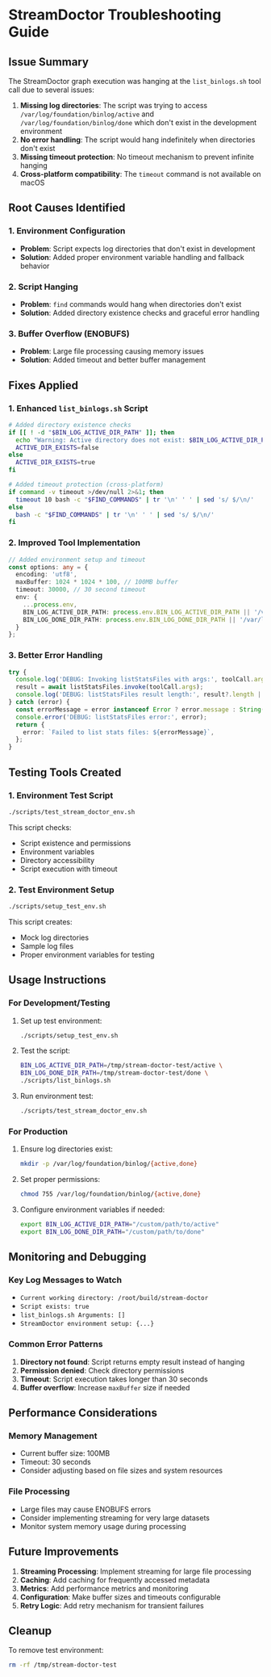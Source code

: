 # StreamDoctor Troubleshooting Guide

## Issue Summary
The StreamDoctor graph execution was hanging at the `list_binlogs.sh` tool call due to several issues:

1. **Missing log directories**: The script was trying to access `/var/log/foundation/binlog/active` and `/var/log/foundation/binlog/done` which don't exist in the development environment
2. **No error handling**: The script would hang indefinitely when directories don't exist
3. **Missing timeout protection**: No timeout mechanism to prevent infinite hanging
4. **Cross-platform compatibility**: The `timeout` command is not available on macOS

## Root Causes Identified

### 1. Environment Configuration
- **Problem**: Script expects log directories that don't exist in development
- **Solution**: Added proper environment variable handling and fallback behavior

### 2. Script Hanging
- **Problem**: `find` commands would hang when directories don't exist
- **Solution**: Added directory existence checks and graceful error handling

### 3. Buffer Overflow (ENOBUFS)
- **Problem**: Large file processing causing memory issues
- **Solution**: Added timeout and better buffer management

## Fixes Applied

### 1. Enhanced `list_binlogs.sh` Script
```bash
# Added directory existence checks
if [[ ! -d "$BIN_LOG_ACTIVE_DIR_PATH" ]]; then
  echo "Warning: Active directory does not exist: $BIN_LOG_ACTIVE_DIR_PATH" >&2
  ACTIVE_DIR_EXISTS=false
else
  ACTIVE_DIR_EXISTS=true
fi

# Added timeout protection (cross-platform)
if command -v timeout >/dev/null 2>&1; then
  timeout 10 bash -c "$FIND_COMMANDS" | tr '\n' ' ' | sed 's/ $/\n/'
else
  bash -c "$FIND_COMMANDS" | tr '\n' ' ' | sed 's/ $/\n/'
fi
```

### 2. Improved Tool Implementation
```typescript
// Added environment setup and timeout
const options: any = { 
  encoding: 'utf8',
  maxBuffer: 1024 * 1024 * 100, // 100MB buffer
  timeout: 30000, // 30 second timeout
  env: {
    ...process.env,
    BIN_LOG_ACTIVE_DIR_PATH: process.env.BIN_LOG_ACTIVE_DIR_PATH || '/var/log/foundation/binlog/active',
    BIN_LOG_DONE_DIR_PATH: process.env.BIN_LOG_DONE_DIR_PATH || '/var/log/foundation/binlog/done'
  }
};
```

### 3. Better Error Handling
```typescript
try {
  console.log('DEBUG: Invoking listStatsFiles with args:', toolCall.args);
  result = await listStatsFiles.invoke(toolCall.args);
  console.log('DEBUG: listStatsFiles result length:', result?.length || 0);
} catch (error) {
  const errorMessage = error instanceof Error ? error.message : String(error);
  console.error('DEBUG: listStatsFiles error:', error);
  return {
    error: `Failed to list stats files: ${errorMessage}`,
  };
}
```

## Testing Tools Created

### 1. Environment Test Script
```bash
./scripts/test_stream_doctor_env.sh
```
This script checks:
- Script existence and permissions
- Environment variables
- Directory accessibility
- Script execution with timeout

### 2. Test Environment Setup
```bash
./scripts/setup_test_env.sh
```
This script creates:
- Mock log directories
- Sample log files
- Proper environment variables for testing

## Usage Instructions

### For Development/Testing
1. Set up test environment:
   ```bash
   ./scripts/setup_test_env.sh
   ```

2. Test the script:
   ```bash
   BIN_LOG_ACTIVE_DIR_PATH=/tmp/stream-doctor-test/active \
   BIN_LOG_DONE_DIR_PATH=/tmp/stream-doctor-test/done \
   ./scripts/list_binlogs.sh
   ```

3. Run environment test:
   ```bash
   ./scripts/test_stream_doctor_env.sh
   ```

### For Production
1. Ensure log directories exist:
   ```bash
   mkdir -p /var/log/foundation/binlog/{active,done}
   ```

2. Set proper permissions:
   ```bash
   chmod 755 /var/log/foundation/binlog/{active,done}
   ```

3. Configure environment variables if needed:
   ```bash
   export BIN_LOG_ACTIVE_DIR_PATH="/custom/path/to/active"
   export BIN_LOG_DONE_DIR_PATH="/custom/path/to/done"
   ```

## Monitoring and Debugging

### Key Log Messages to Watch
- `Current working directory: /root/build/stream-doctor`
- `Script exists: true`
- `list_binlogs.sh Arguments: []`
- `StreamDoctor environment setup: {...}`

### Common Error Patterns
1. **Directory not found**: Script returns empty result instead of hanging
2. **Permission denied**: Check directory permissions
3. **Timeout**: Script execution takes longer than 30 seconds
4. **Buffer overflow**: Increase `maxBuffer` size if needed

## Performance Considerations

### Memory Management
- Current buffer size: 100MB
- Timeout: 30 seconds
- Consider adjusting based on file sizes and system resources

### File Processing
- Large files may cause ENOBUFS errors
- Consider implementing streaming for very large datasets
- Monitor system memory usage during processing

## Future Improvements

1. **Streaming Processing**: Implement streaming for large file processing
2. **Caching**: Add caching for frequently accessed metadata
3. **Metrics**: Add performance metrics and monitoring
4. **Configuration**: Make buffer sizes and timeouts configurable
5. **Retry Logic**: Add retry mechanism for transient failures

## Cleanup
To remove test environment:
```bash
rm -rf /tmp/stream-doctor-test
```

